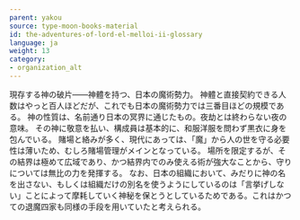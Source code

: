 ```yaml
---
parent: yakou
source: type-moon-books-material
id: the-adventures-of-lord-el-melloi-ii-glossary
language: ja
weight: 13
category:
- organization_alt
---
```


現存する神の破片――神體を持つ、日本の魔術勢力。
神體と直接契約できる人数はやっと百人ほどだが、これでも日本の魔術勢力では三番目ほどの規模である。
神の性質は、名前通り日本の冥界に通じたもの。夜劫とは終わらない夜の意味。
その神に敬意を払い、構成員は基本的に、和服洋服を問わず黒衣に身を包んでいる。
賭場と絡みが多く、現代にあっては、「魔」から人の世を守る必要性は薄いため、むしろ賭場管理がメインとなっている。
場所を限定するが、その結界は極めて広域であり、かつ結界内でのみ使える術が強大なことから、守りについては無比の力を発揮する。
なお、日本の組織において、みだりに神の名を出さない、もしくは組織だけの別名を使うようにしているのは「言挙げしない」ことによって摩耗していく神秘を保とうとしているためである。これはかつての退魔四家も同様の手段を用いていたと考えられる。
